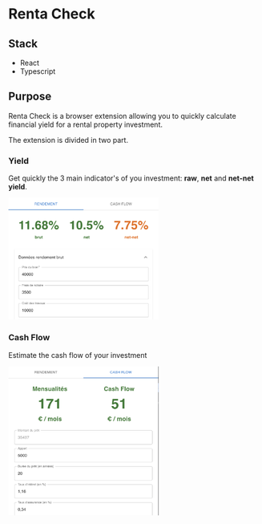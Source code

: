 # Renta Check

## Stack
- React
- Typescript


## Purpose
Renta Check is a browser extension allowing you to quickly calculate financial yield for a rental property investment.

The extension is divided in two part.

### Yield

Get quickly the 3 main indicator's of you investment: **raw**, **net** and **net-net yield**.

<img alt="yield_view_example" src="./public/assets/yield.png" width="300">

### Cash Flow 

Estimate the cash flow of your investment

<img alt="cashflow_view_example" src="./public/assets/cashflow.png" width="300">

